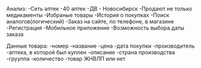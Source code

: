 Анализ:
-Сеть аптек 
-40 аптек 
-ДВ - Новосибирск 
-Продают не только медикаменты 
-Избраные товары 
-История о покупках
-Поиск аналогов(логический)
-Заказ на сайте, по телефоне, в магазине 
-Регистрация
-Мобильное приложение
-Возможность выбора даты заказа

Данные товара:
-номер
-название
-цена
-дата покупки 
-производитель
-аптека, в которой был куплен
-описание
-страна производства
-грууппа
-количество
-товар ЖНВЛП или нет
